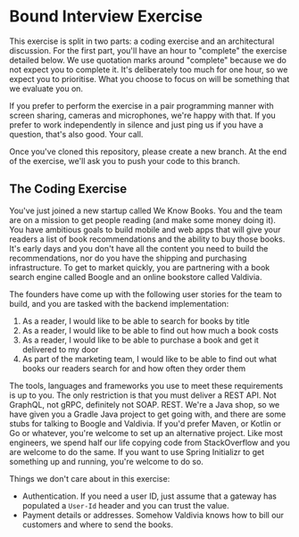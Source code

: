 # Bound Interview Exercise

This exercise is split in two parts: a coding exercise and an architectural discussion. For the first part, you'll have
an hour to "complete" the exercise detailed below. We use quotation marks around "complete" because we do not expect you
to complete it. It's deliberately too much for one hour, so we expect you to prioritise. What you choose to focus on will
be something that we evaluate you on.

If you prefer to perform the exercise in a pair programming manner with screen sharing, cameras and microphones, we're happy
with that. If you prefer to work independently in silence and just ping us if you have a question, that's also good. Your call.

Once you've cloned this repository, please create a new branch. At the end of the exercise, we'll ask you to push your
code to this branch.

## The Coding Exercise

You've just joined a new startup called We Know Books. You and the team are on a mission to get people reading (and make some 
money doing it). You have ambitious goals to build mobile and web apps that will give your readers a list of book 
recommendations and the ability to buy those books. It's early days and you don't have all the content you need to build
the recommendations, nor do you have the shipping and purchasing infrastructure. To get to market quickly, you are partnering
with a book search engine called Boogle and an online bookstore called Valdivia.

The founders have come up with the following user stories for the team to build, and you are tasked with the backend implementation:
1. As a reader, I would like to be able to search for books by title
2. As a reader, I would like to be able to find out how much a book costs
3. As a reader, I would like to be able to purchase a book and get it delivered to my door
4. As part of the marketing team, I would like to be able to find out what books our readers search for and how often they order them

The tools, languages and frameworks you use to meet these requirements is up to you. The only restriction is that you
must deliver a REST API. Not GraphQL, not gRPC, definitely not SOAP. REST. We're a Java shop, so we have given you 
a Gradle Java project to get going with, and there are some stubs for talking to Boogle and Valdivia. If you'd prefer Maven, or 
Kotlin or Go or whatever, you're welcome to set up an alternative project. Like most engineers, we spend half our life
copying code from StackOverflow and you are welcome to do the same. If you want to use Spring Initializr to get something
up and running, you're welcome to do so.

Things we don't care about in this exercise:
* Authentication. If you need a user ID, just assume that a gateway has populated a `User-Id` header and you can trust the value.
* Payment details or addresses. Somehow Valdivia knows how to bill our customers and where to send the books.